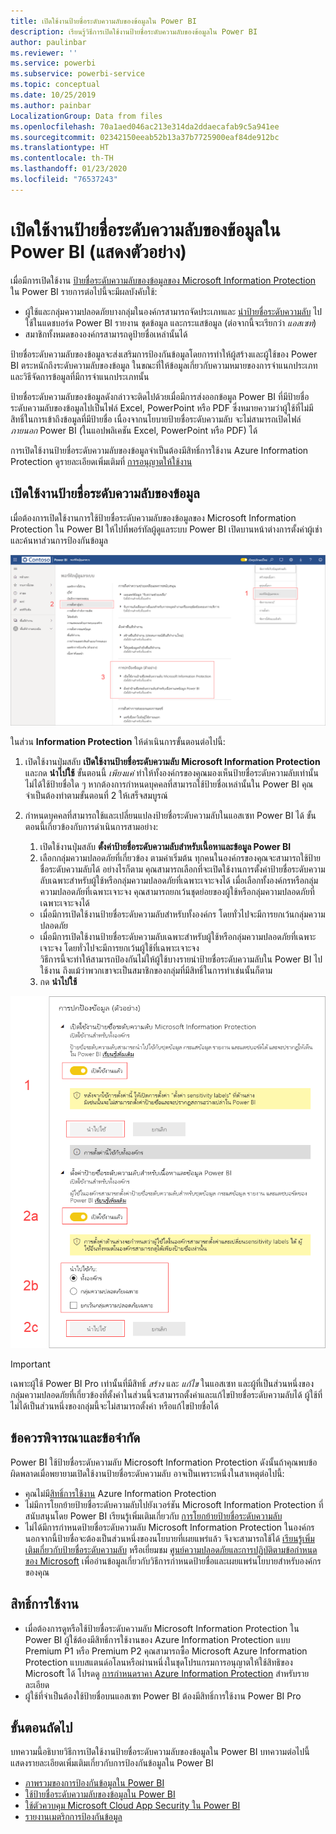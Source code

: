 ```yaml
---
title: เปิดใช้งานป้ายชื่อระดับความลับของข้อมูลใน Power BI
description: เรียนรู้วิธีการเปิดใช้งานป้ายชื่อระดับความลับของข้อมูลใน Power BI
author: paulinbar
ms.reviewer: ''
ms.service: powerbi
ms.subservice: powerbi-service
ms.topic: conceptual
ms.date: 10/25/2019
ms.author: painbar
LocalizationGroup: Data from files
ms.openlocfilehash: 70a1aed046ac213e314da2ddaecafab9c5a941ee
ms.sourcegitcommit: 02342150eeab52b13a37b7725900eaf84de912bc
ms.translationtype: HT
ms.contentlocale: th-TH
ms.lasthandoff: 01/23/2020
ms.locfileid: "76537243"
---
```

# <a name="enable-data-sensitivity-labels-in-power-bi-preview"></a>เปิดใช้งานป้ายชื่อระดับความลับของข้อมูลใน Power BI (แสดงตัวอย่าง)

เมื่อมีการเปิดใช้งาน [ป้ายชื่อระดับความลับของข้อมูลของ Microsoft Information Protection](https://docs.microsoft.com/microsoft-365/compliance/sensitivity-labels) ใน Power BI รายการต่อไปนี้จะมีผลบังคับใช้:

* ผู้ใช้และกลุ่มความปลอดภัยบางกลุ่มในองค์กรสามารถจัดประเภทและ [นำป้ายชื่อระดับความลับ](../designer/service-security-apply-data-sensitivity-labels.md) ไปใช้ในแดชบอร์ด Power BI รายงาน ชุดข้อมูล และกระแสข้อมูล (ต่อจากนี้จะเรียกว่า *แอสเซท*)
* สมาชิกทั้งหมดขององค์กรสามารถดูป้ายชื่อเหล่านั้นได้

ป้ายชื่อระดับความลับของข้อมูลจะส่งเสริมการป้องกันข้อมูลโดยการทำให้ผู้สร้างและผู้ใช้ของ Power BI ตระหนักถึงระดับความลับของข้อมูล ในขณะที่ให้ข้อมูลเกี่ยวกับความหมายของการจำแนกประเภทและวิธีจัดการข้อมูลที่มีการจำแนกประเภทนั้น

ป้ายชื่อระดับความลับของข้อมูลดังกล่าวจะติดไปด้วยเมื่อมีการส่งออกข้อมูล Power BI ที่มีป้ายชื่อระดับความลับของข้อมูลไปเป็นไฟล์ Excel, PowerPoint หรือ PDF ซึ่งหมายความว่าผู้ใช้ที่ไม่มีสิทธิ์ในการเข้าถึงข้อมูลที่มีป้ายชื่อ เนื่องจากนโยบายป้ายชื่อระดับความลับ จะไม่สามารถเปิดไฟล์ *ภายนอก* Power BI (ในแอปพลิเคชัน Excel, PowerPoint หรือ PDF) ได้

การเปิดใช้งานป้ายชื่อระดับความลับของข้อมูลจำเป็นต้องมีสิทธิ์การใช้งาน Azure Information Protection ดูรายละเอียดเพิ่มเติมที่ [การอนุญาตให้ใช้งาน](#licensing)

## <a name="enable-data-sensitivity-labels"></a>เปิดใช้งานป้ายชื่อระดับความลับของข้อมูล

เมื่อต้องการเปิดใช้งานการใช้ป้ายชื่อระดับความลับของข้อมูลของ Microsoft Information Protection ใน Power BI ให้ไปที่พอร์ทัลผู้ดูแลระบบ Power BI เปิดบานหน้าต่างการตั้งค่าผู้เช่า และค้นหาส่วนการป้องกันข้อมูล

![ค้นหาส่วน Information Protection](media/service-security-enable-data-sensitivity-labels/enable-data-sensitivity-labels-01.png)

ในส่วน **Information Protection** ให้ดำเนินการขั้นตอนต่อไปนี้:
1.  เปิดใช้งานปุ่มสลับ **เปิดใช้งานป้ายชื่อระดับความลับ Microsoft Information Protection** และกด **นำไปใช้** ขั้นตอนนี้ *เพียงแค่* ทำให้ทั้งองค์กรของคุณมองเห็นป้ายชื่อระดับความลับเท่านั้น ไม่ได้ใช้ป้ายชื่อใด ๆ หากต้องการกำหนดบุคคลที่สามารถใช้ป้ายชื่อเหล่านั้นใน Power BI คุณจำเป็นต้องทำตามขั้นตอนที่ 2 ให้เสร็จสมบูรณ์
2.  กำหนดบุคคลที่สามารถใช้และเปลี่ยนแปลงป้ายชื่อระดับความลับในแอสเซท Power BI ได้ ขั้นตอนนี้เกี่ยวข้องกับการดำเนินการสามอย่าง:
    1.  เปิดใช้งานปุ่มสลับ **ตั้งค่าป้ายชื่อระดับความลับสำหรับเนื้อหาและข้อมูล Power BI**
    2.  เลือกกลุ่มความปลอดภัยที่เกี่ยวข้อง ตามค่าเริ่มต้น ทุกคนในองค์กรของคุณจะสามารถใช้ป้ายชื่อระดับความลับได้ อย่างไรก็ตาม คุณสามารถเลือกที่จะเปิดใช้งานการตั้งค่าป้ายชื่อระดับความลับเฉพาะสำหรับผู้ใช้หรือกลุ่มความปลอดภัยที่เฉพาะเจาะจงได้ เมื่อเลือกทั้งองค์กรหรือกลุ่มความปลอดภัยที่เฉพาะเจาะจง คุณสามารถยกเว้นชุดย่อยของผู้ใช้หรือกลุ่มความปลอดภัยที่เฉพาะเจาะจงได้
    * เมื่อมีการเปิดใช้งานป้ายชื่อระดับความลับสำหรับทั้งองค์กร โดยทั่วไปจะมีการยกเว้นกลุ่มความปลอดภัย
    * เมื่อมีการเปิดใช้งานป้ายชื่อระดับความลับเฉพาะสำหรับผู้ใช้หรือกลุ่มความปลอดภัยที่เฉพาะเจาะจง โดยทั่วไปจะมีการยกเว้นผู้ใช้ที่เฉพาะเจาะจง  
    วิธีการนี้จะทำให้สามารถป้องกันไม่ให้ผู้ใช้บางรายนำป้ายชื่อระดับความลับใน Power BI ไปใช้งาน ถึงแม้ว่าพวกเขาจะเป็นสมาชิกของกลุ่มที่มีสิทธิ์ในการทำเช่นนั้นก็ตาม
    
    3. กด **นำไปใช้**

![เปิดใช้งานป้ายชื่อระดับความลับ](media/service-security-enable-data-sensitivity-labels/enable-data-sensitivity-labels-02.png)

> [!IMPORTANT]
> เฉพาะผู้ใช้ Power BI Pro เท่านั้นที่มีสิทธิ์ *สร้าง* และ *แก้ไข* ในแอสเซท และผู้ที่เป็นส่วนหนึ่งของกลุ่มความปลอดภัยที่เกี่ยวข้องที่ตั้งค่าในส่วนนี้จะสามารถตั้งค่าและแก้ไขป้ายชื่อระดับความลับได้ ผู้ใช้ที่ไม่ได้เป็นส่วนหนึ่งของกลุ่มนี้จะไม่สามารถตั้งค่า หรือแก้ไขป้ายชื่อได้ 


## <a name="considerations-and-limitations"></a>ข้อควรพิจารณาและข้อจำกัด

Power BI ใช้ป้ายชื่อระดับความลับ Microsoft Information Protection ดังนั้นถ้าคุณพบข้อผิดพลาดเมื่อพยายามเปิดใช้งานป้ายชื่อระดับความลับ อาจเป็นเพราะหนึ่งในสาเหตุต่อไปนี้:

* คุณไม่มี[สิทธิ์การใช้งาน](#licensing) Azure Information Protection
* ไม่มีการโยกย้ายป้ายชื่อระดับความลับไปยังเวอร์ชัน Microsoft Information Protection ที่สนับสนุนโดย Power BI เรียนรู้เพิ่มเติมเกี่ยวกับ [การโยกย้ายป้ายชื่อระดับความลับ](https://docs.microsoft.com/azure/information-protection/configure-policy-migrate-labels)
* ไม่ได้มีการกำหนดป้ายชื่อระดับความลับ Microsoft Information Protection ในองค์กร นอกจากนี้ป้ายชื่อจะต้องเป็นส่วนหนึ่งของนโยบายที่เผยแพร่แล้ว จึงจะสามารถใช้ได้ [เรียนรู้เพิ่มเติมเกี่ยวกับป้ายชื่อระดับความลับ](https://docs.microsoft.com/Office365/SecurityCompliance/sensitivity-labels) หรือเยี่ยมชม [ศูนย์ความปลอดภัยและการปฏิบัติตามข้อกำหนดของ Microsoft](https://sip.protection.office.com/sensitivity?flight=EnableMIPLabels) เพื่ออ่านข้อมูลเกี่ยวกับวิธีการกำหนดป้ายชื่อและเผยแพร่นโยบายสำหรับองค์กรของคุณ

## <a name="licensing"></a>สิทธิ์การใช้งาน

* เมื่อต้องการดูหรือใช้ป้ายชื่อระดับความลับ Microsoft Information Protection ใน Power BI ผู้ใช้ต้องมีสิทธิ์การใช้งานของ Azure Information Protection แบบ Premium P1 หรือ Premium P2 คุณสามารถซื้อ Microsoft Azure Information Protection แบบสแตนด์อโลนหรือผ่านหนึ่งในชุดโปรแกรมการอนุญาตให้ใช้สิทธิของ Microsoft ได้ โปรดดู [การกำหนดราคา Azure Information Protection](https://azure.microsoft.com/pricing/details/information-protection/) สำหรับรายละเอียด
* ผู้ใช้ที่จำเป็นต้องใช้ป้ายชื่อบนแอสเซท Power BI ต้องมีสิทธิ์การใช้งาน Power BI Pro


## <a name="next-steps"></a>ขั้นตอนถัดไป

บทความนี้อธิบายวิธีการเปิดใช้งานป้ายชื่อระดับความลับของข้อมูลใน Power BI บทความต่อไปนี้แสดงรายละเอียดเพิ่มเติมเกี่ยวกับการป้องกันข้อมูลใน Power BI 

* [ภาพรวมของการป้องกันข้อมูลใน Power BI](service-security-data-protection-overview.md)
* [ใช้ป้ายชื่อระดับความลับของข้อมูลใน Power BI](../designer/service-security-apply-data-sensitivity-labels.md)
* [ใช้ตัวควบคุม Microsoft Cloud App Security ใน Power BI](service-security-using-microsoft-cloud-app-security-controls.md)
* [รายงานเมตริกการป้องกันข้อมูล](service-security-data-protection-metrics-report.md)